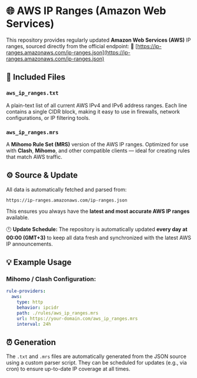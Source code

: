# 🌐 AWS IP Ranges (Amazon Web Services)

This repository provides regularly updated **Amazon Web Services (AWS)** IP ranges, sourced directly from the official endpoint:
🔗 [https://ip-ranges.amazonaws.com/ip-ranges.json](https://ip-ranges.amazonaws.com/ip-ranges.json)

## 📁 Included Files

### `aws_ip_ranges.txt`

A plain-text list of all current AWS IPv4 and IPv6 address ranges.
Each line contains a single CIDR block, making it easy to use in firewalls, network configurations, or IP filtering tools.

### `aws_ip_ranges.mrs`

A **Mihomo Rule Set (MRS)** version of the AWS IP ranges.
Optimized for use with **Clash**, **Mihomo**, and other compatible clients — ideal for creating rules that match AWS traffic.

## ⚙️ Source & Update

All data is automatically fetched and parsed from:

```
https://ip-ranges.amazonaws.com/ip-ranges.json
```

This ensures you always have the **latest and most accurate AWS IP ranges** available.

🕛 **Update Schedule:**
The repository is automatically updated **every day at 00:00 (GMT+3)** to keep all data fresh and synchronized with the latest AWS IP announcements.

## 💡 Example Usage

### Mihomo / Clash Configuration:

```yaml
rule-providers:
  aws:
    type: http
    behavior: ipcidr
    path: ./rules/aws_ip_ranges.mrs
    url: https://your-domain.com/aws_ip_ranges.mrs
    interval: 24h
```

## ⏰ Generation

The `.txt` and `.mrs` files are automatically generated from the JSON source using a custom parser script.
They can be scheduled for updates (e.g., via cron) to ensure up-to-date IP coverage at all times.
